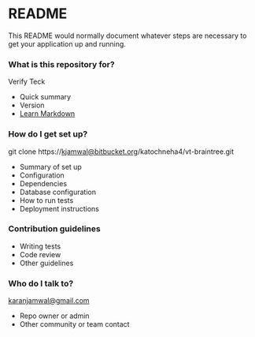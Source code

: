 # README #

This README would normally document whatever steps are necessary to get your application up and running.

### What is this repository for? ###

Verify Teck

* Quick summary
* Version
* [Learn Markdown](https://bitbucket.org/tutorials/markdowndemo)

### How do I get set up? ###

git clone https://kjamwal@bitbucket.org/katochneha4/vt-braintree.git

* Summary of set up
* Configuration
* Dependencies
* Database configuration
* How to run tests
* Deployment instructions

### Contribution guidelines ###

* Writing tests
* Code review
* Other guidelines

### Who do I talk to? ###

karanjamwal@gmail.com

* Repo owner or admin
* Other community or team contact